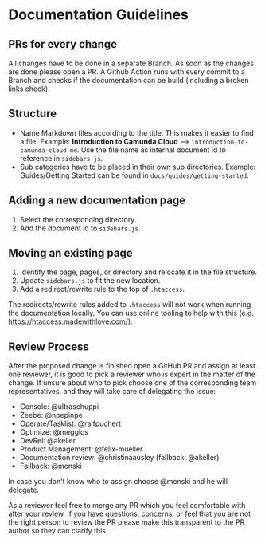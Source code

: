 # Documentation Guidelines

## PRs for every change

All changes have to be done in a separate Branch. As soon as the changes are done please open a PR. A Github Action runs with every commit to a Branch and checks if the documentation can be build (including a broken links check).

## Structure

- Name Markdown files according to the title. This makes it easier to find a file. Example: **Introduction to Camunda Cloud** --> `introduction-to-camunda-cloud.md`. Use the file name as internal document id to reference in `sidebars.js`.
- Sub categories have to be placed in their own sub directories. Example: Guides/Getting Started can be found in `docs/guides/getting-started`.

## Adding a new documentation page

1. Select the corresponding directory.
2. Add the document id to `sidebars.js`.

## Moving an existing page

1. Identify the page, pages, or directory and relocate it in the file structure.
2. Update `sidebars.js` to fit the new location.
3. Add a redirect/rewrite rule to the top of `.htaccess`.

The redirects/rewrite rules added to `.htaccess` will not work when running the documentation locally. You can use online tooling to help with this (e.g. https://htaccess.madewithlove.com/).

## Review Process

After the proposed change is finished open a GitHub PR and assign at least one reviewer, it is good to pick a reviewer who is expert in the matter of the change. If unsure about who to pick choose one of the corresponding team representatives, and they will take care of delegating the issue:

- Console: @ultraschuppi
- Zeebe: @npepinpe
- Operate/Tasklist: @ralfpuchert
- Optimize: @megglos
- DevRel: @akeller
- Product Management: @felix-mueller
- Documentation review: @christinaausley (fallback: @akeller)
- Fallback: @menski

In case you don't know who to assign choose @menski and he will delegate.

As a reviewer feel free to merge any PR which you feel comfortable with after your review. If you have questions, concerns, or feel that you are not the right person to review the PR please make this transparent to the PR author so they can clarify this.
